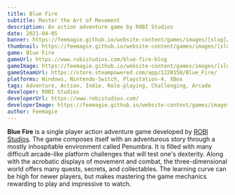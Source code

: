 ```yaml
---
title: Blue Fire
subtitle: Master the Art of Movement
description: An action adventure game by ROBI Studios
date: 2021-04-05
banner: https://feemagie.github.io/website-content/games/images/[slug]/banner.webp
thumbnail: https://feemagie.github.io/website-content/games/images/[slug]/social-card.webp
game: Blue Fire
gameUrl: https://www.robistudios.com/blue-fire-blog
gameImage: https://feemagie.github.io/website-content/games/images/[slug]/game-cover.webp
gameSteamUrl: https://store.steampowered.com/app/1220150/Blue_Fire/
platforms: Windows, Nintendo-Switch, Playstation-4, XBox
tags: Adventure, Action, Indie, Role-playing, Challenging, Arcade
developer: ROBI Studios
developerUrl: https://www.robistudios.com/
developerImage: https://feemagie.github.io/website-content/games/images/[slug]/developer.webp
author: Feemagie
---
```


**Blue Fire** is a single player action adventure game developed by [ROBI Studios](https://www.robistudios.com/). The game composes itself with an adventurous story through a mostly inhospitable environment called Penumbra. It is filled with many difficult arcade-like platform challenges that will test one's dexterity. Along with the acrobatic displays of movement and combat, the three-dimensional world offers many quests, secrets, and collectables. The learning curve can be high for newer players, but makes mastering the game mechanics rewarding to play and impressive to watch.